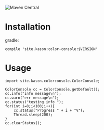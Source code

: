 ![Maven Central](https://img.shields.io/maven-central/v/site.kason/color-console.svg)

# Installation

gradle:

    compile 'site.kason:color-console:$VERSION'


# Usage

    import site.kason.colorconsole.ColorConsole;

    ColorConsole cc = ColorConsole.getDefault();
    cc.info("info message\n");
    cc.warn("err message\n");
    cc.status("testing info ");
    for(int i=0;i<100;i++){
        cc.status("Progress " + i + "%");
        Thread.sleep(200);
    }
    cc.clearStatus();

